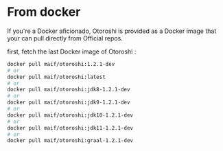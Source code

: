 # From docker

If you're a Docker aficionado, Otoroshi is provided as a Docker image that your can pull directly from Official repos.

first, fetch the last Docker image of Otoroshi :

```sh
docker pull maif/otoroshi:1.2.1-dev
# or 
docker pull maif/otoroshi:latest
# or 
docker pull maif/otoroshi:jdk8-1.2.1-dev
# or 
docker pull maif/otoroshi:jdk9-1.2.1-dev
# or 
docker pull maif/otoroshi:jdk10-1.2.1-dev
# or 
docker pull maif/otoroshi:jdk11-1.2.1-dev
# or 
docker pull maif/otoroshi:graal-1.2.1-dev
```